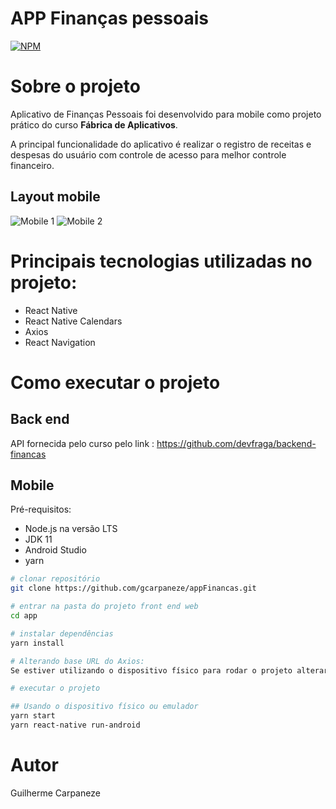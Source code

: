 # APP Finanças pessoais

[![NPM](https://img.shields.io/badge/licence-MIT-<brightgreen>)](https://github.com/gcarpaneze/appFinancas/blob/968de2ade5e1290e979fd8d17e4c51434c629edc/LICENCE) 

# Sobre o projeto

Aplicativo de Finanças Pessoais foi desenvolvido para mobile como projeto prático do curso **Fábrica de Aplicativos**.

A principal funcionalidade do aplicativo é realizar o registro de receitas e despesas  do usuário com controle de acesso para melhor controle financeiro.

## Layout mobile
![Mobile 1](https://github.com/gcarpaneze/pictures/blob/d9870ecc4274415b479d2e52483409f06fa995a9/App%20Finan%C3%A7as%201.png) ![Mobile 2](https://github.com/gcarpaneze/pictures/blob/d9870ecc4274415b479d2e52483409f06fa995a9/App%20Finan%C3%A7as%202.png) 

# Principais tecnologias utilizadas no projeto:

- React Native
- React Native Calendars
- Axios
- React Navigation

# Como executar o projeto

## Back end
API fornecida pelo curso pelo link : https://github.com/devfraga/backend-financas

## Mobile
Pré-requisitos:
- Node.js na versão LTS
- JDK 11
- Android Studio
- yarn

```bash
# clonar repositório
git clone https://github.com/gcarpaneze/appFinancas.git

# entrar na pasta do projeto front end web
cd app

# instalar dependências
yarn install

# Alterando base URL do Axios:
Se estiver utilizando o dispositivo físico para rodar o projeto alterar a baseURL de "localhost" para o "Endereço IPv4" para o axios conseguir fazer as requisições para o servidor no arquivo src/services/api.js

# executar o projeto

## Usando o dispositivo físico ou emulador
yarn start
yarn react-native run-android

```

# Autor

Guilherme Carpaneze

